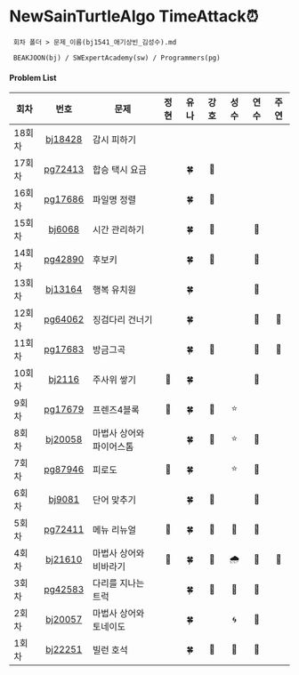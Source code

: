 # NewSainTurtleAlgo TimeAttack⏰

```
 회차 폴더 > 문제_이름(bj1541_애기상빈_김성수).md

 BEAKJOON(bj) / SWExpertAcademy(sw) / Programmers(pg)
```

#### Problem List

| 회차   |                                    번호                                    | 문제                     | 정현 | 유나 | 강호 | 성수 | 연수 | 주연 |
| ------ | :------------------------------------------------------------------------: | ------------------------ | :--: | :--: | :--: | :--: | :--: | :--: |
| 18회차 |               [bj18428](https://www.acmicpc.net/problem/18428)               | 감시 피하기       |    |    |    |      |  |      |
| 17회차 | [pg72413](https://school.programmers.co.kr/learn/courses/30/lessons/72413) | 합승 택시 요금 |  | 🍀 | 🦾 |  |  |  |
| 16회차 | [pg17686](https://school.programmers.co.kr/learn/courses/30/lessons/17686) | 파일명 정렬 |  | 🍀 | 🦾 |  |  |  |
| 15회차 |               [bj6068](https://www.acmicpc.net/problem/6068)               | 시간 관리하기         |    |  🍀  |  🦾  |      | 🐣 |      |
| 14회차 | [pg42890](https://school.programmers.co.kr/learn/courses/30/lessons/42890?language=java) | 후보키 |  | 🍀 | 🦾 |  | 🐣 |  |
| 13회차 |               [bj13164](https://www.acmicpc.net/problem/13164)               | 행복 유치원          |    |  🍀  |      |      | 🥚 |      |
| 12회차 | [pg64062](https://school.programmers.co.kr/learn/courses/30/lessons/64062) | 징검다리 건너기 |  | 🍀 |  |  | 🥚 | 🐾 |
| 11회차 | [pg17683](https://school.programmers.co.kr/learn/courses/30/lessons/17683) | 방금그곡                 |      |  🍀  |  🦾  |      |  🐣  | 🐾 |
| 10회차 |               [bj2116](https://www.acmicpc.net/problem/2116)               | 주사위 쌓기              |  🎣  |  🍀  |      |      |  🐣  |      |
| 9회차  | [pg17679](https://school.programmers.co.kr/learn/courses/30/lessons/17679) | 프렌즈4블록              |  🎣  |  🍀  |  🦾  |  ⭐  |      |      |
| 8회차  |              [bj20058](https://www.acmicpc.net/problem/20058)              | 마법사 상어와 파이어스톰 |      |  🍀  |  🦾  |  ⭐  |  🐣  |      |
| 7회차  | [pg87946](https://school.programmers.co.kr/learn/courses/30/lessons/87946) | 피로도                   |  🎣  |  🍀  |      |  ⭐  |  🐣  |      |
| 6회차  |               [bj9081](https://www.acmicpc.net/problem/9081)               | 단어 맞추기              |      |  🍀  |  🦾  |      |  🐣  |      |
| 5회차  | [pg72411](https://school.programmers.co.kr/learn/courses/30/lessons/72411) | 메뉴 리뉴얼              |  🎣  |  🍀  |  🦾  |  🎨  |  🐣  |      |
| 4회차  |              [bj21610](https://www.acmicpc.net/problem/21610)              | 마법사 상어와 비바라기   |  🎣  |  🍀  |  🦾  |  🌧   |  🐣  |  🐾  |
| 3회차  | [pg42583](https://school.programmers.co.kr/learn/courses/30/lessons/42583) | 다리를 지나는 트럭       |      |  🍀  |  🦾  |  🚚  |  🐣  |      |
| 2회차  |              [bj20057](https://www.acmicpc.net/problem/20057)              | 마법사 상어와 토네이도   |      |  🍀  |      |  🌀  |  🐣  |      |
| 1회차  |              [bj22251](https://www.acmicpc.net/problem/22251)              | 빌런 호석                |      |  🍀  |  🦾  |  👿  |  🐣  |      |
